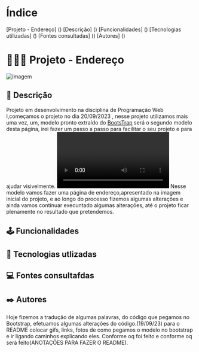 # Índice 

[Projeto - Endereço]  ()
[Descrição]  ()
[Funcionalidades]  ()
[Tecnologias utilizadas]  ()
[Fontes consultadas]  ()
[Autores]  ()

# 👩🏽‍💻 Projeto - Endereço
![imagem](imgmodelo/capa.png)

## 📝 Descrição

Projeto em desenvolvimento na disciplina de Programação Web I,começamos o projeto no dia 20/09/2023 , nesse projeto utilizamos mais uma vez, um, modelo pronto extraído do [BootsTrap](https://getbootstrap.com/docs/5.3/forms/layout/#gutters) será o segundo modelo desta página, irei fazer um passo a passo para facilitar o seu projeto e para ajudar visivelmente.
![imagem](bootstrapcodigogif.mp4)
 Nesse modelo vamos fazer uma página de endereço,apresentado na imagem inicial do projeto, e ao longo do processo fizemos algumas alterações e ainda vamos continuar execuntado algumas alterações, até o projeto ficar plenamente no resultado que pretendemos.

## 🕹️ Funcionalidades

## 🤖 Tecnologias utlizadas

## 💻 Fontes consultafdas

## ✒️ Autores

Hoje fizemos a tradução de algumas palavras, do código que pegamos no Bootstrap, efetuamos algumas alterações do código.(19/09/23)
para o README colocar gifs, links, fotos de como pegamos o modelo no bootstrap e ir ligando caminhos explicando eles. Conforme oq foi feito e conforme oq será feito(ANOTAÇÕES PARA FAZER O README).